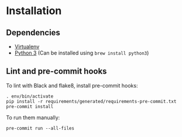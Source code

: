 # Installation

## Dependencies

- [Virtualenv](http://www.virtualenv.org/en/latest/)
- [Python 3](http://www.python.org/) (Can be installed using `brew install python3`)


## Lint and pre-commit hooks

To lint with Black and flake8, install pre-commit hooks:
```
. env/bin/activate
pip install -r requirements/generated/requirements-pre-commit.txt
pre-commit install
```

To run them manually:
```
pre-commit run --all-files
```
